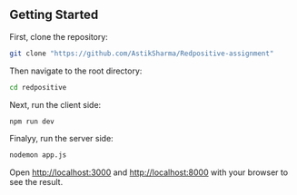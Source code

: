 
## Getting Started

First, clone the repository:

```bash
git clone "https://github.com/AstikSharma/Redpositive-assignment"
```
Then navigate to the root directory:

```bash
cd redpositive
```
Next, run the client side:

```bash
npm run dev
```

Finalyy, run the server side:

```bash
nodemon app.js
```

Open [http://localhost:3000](http://localhost:3000) and [http://localhost:8000](http://localhost:8000) with your browser to see the result.
